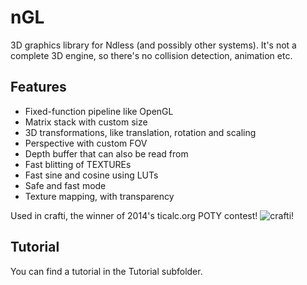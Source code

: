 # nGL
3D graphics library for Ndless (and possibly other systems).
It's not a complete 3D engine, so there's no collision detection, animation etc.

Features
--------
- Fixed-function pipeline like OpenGL
- Matrix stack with custom size
- 3D transformations, like translation, rotation and scaling
- Perspective with custom FOV
- Depth buffer that can also be read from
- Fast blitting of TEXTUREs
- Fast sine and cosine using LUTs
- Safe and fast mode
- Texture mapping, with transparency

Used in crafti, the winner of 2014's ticalc.org POTY contest! ![crafti!](http://www.ticalc.org/images/poty/2014-nspire-big.gif)

Tutorial
--------
You can find a tutorial in the Tutorial subfolder.